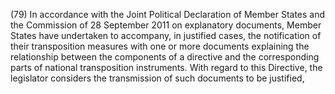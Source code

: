 (79) In accordance with the Joint Political Declaration of Member States and the Commission of 28 September 2011 on explanatory documents, Member States have undertaken to accompany, in justified cases, the notification of their transposition measures with one or more documents explaining the relationship between the components of a directive and the corresponding parts of national transposition instruments. With regard to this Directive, the legislator considers the transmission of such documents to be justified,